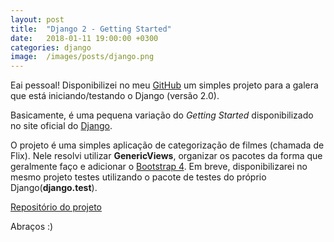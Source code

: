 ```yaml
---
layout: post
title:  "Django 2 - Getting Started"
date:   2018-01-11 19:00:00 +0300
categories: django
image:  /images/posts/django.png
---
```



Eai pessoal! Disponibilizei no meu [GitHub](https://github.com/marcospereirampj/) um simples projeto para a galera que está iniciando/testando o Django (versão 2.0).

Basicamente, é uma pequena variação do _Getting Started_ disponibilizado no site oficial do [Django](https://www.djangoproject.com/). 

O projeto é uma simples aplicação de categorização de filmes (chamada de Flix). Nele resolvi utilizar **GenericViews**, organizar os pacotes da forma que geralmente faço e adicionar o [Bootstrap 4](https://getbootstrap.com/). Em breve, disponibilizarei no mesmo projeto testes utilizando o pacote de testes do próprio Django(**django.test**).

[Repositório do projeto](https://github.com/marcospereirampj/django2-getting-started)

Abraços :) 
